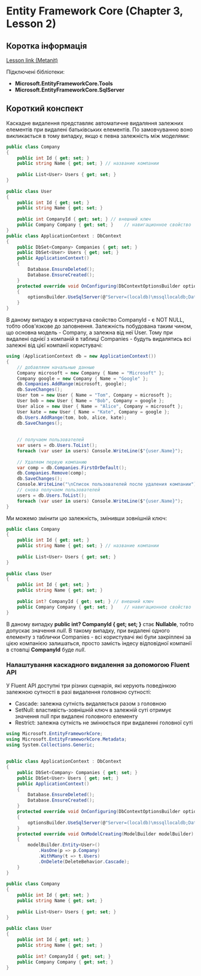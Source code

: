# Entity Framework Core (Chapter 3, Lesson 2)

## Коротка інформація
[Lesson link (Metanit)](https://metanit.com/sharp/entityframeworkcore/3.2.php)

Підключені бібліотеки:

* **Microsoft.EntityFrameworkCore.Tools**
* **Microsoft.EntityFrameworkCore.SqlServer**

## Короткий конспект

Каскадне видалення представляє автоматичне видаляння залежних елементів при видалені батьківських елементів.
По замовчуванню воно викликається в тому випадку, якщо є певна залежність між моделями:
```csharp
public class Company
{
    public int Id { get; set; }
    public string Name { get; set; } // название компании
     
    public List<User> Users { get; set; }
}
 
public class User
{
    public int Id { get; set; }
    public string Name { get; set; }
 
    public int CompanyId { get; set; } // внешний ключ
    public Company Company { get; set; }    // навигационное свойство
}
public class ApplicationContext : DbContext
{
    public DbSet<Company> Companies { get; set; }
    public DbSet<User> Users { get; set; }
    public ApplicationContext()
    {
        Database.EnsureDeleted();
        Database.EnsureCreated();
    }
    protected override void OnConfiguring(DbContextOptionsBuilder optionsBuilder)
    {
        optionsBuilder.UseSqlServer(@"Server=(localdb)\mssqllocaldb;Database=relationsdb;Trusted_Connection=True;");
    }
}
```
В даному випадку в користувача свойство CompanyId - є NOT NULL, тобто обов'язкове до заповнення.
Залежність побудована таким чином, що основна модель - Company, а залежна від неї User. Тому при видалені однієї з компаній в таблиці Companies - будуть
видалятись всі залежні від цієї компанії користувачі:
```csharp
using (ApplicationContext db = new ApplicationContext())
{
    // добавляем начальные данные
    Company microsoft = new Company { Name = "Microsoft" };
    Company google = new Company { Name = "Google" };
    db.Companies.AddRange(microsoft, google);
    db.SaveChanges();
    User tom = new User { Name = "Tom", Company = microsoft };
    User bob = new User { Name = "Bob", Company = google };
    User alice = new User { Name = "Alice", Company = microsoft };
    User kate = new User { Name = "Kate", Company = google };
    db.Users.AddRange(tom, bob, alice, kate);
    db.SaveChanges();
 
 
    // получаем пользователей
    var users = db.Users.ToList();
    foreach (var user in users) Console.WriteLine($"{user.Name}");
 
    // Удаляем первую компанию
    var comp = db.Companies.FirstOrDefault();
    db.Companies.Remove(comp);
    db.SaveChanges();
    Console.WriteLine("\nСписок пользователей после удаления компании");
    // снова получаем пользователей
    users = db.Users.ToList();
    foreach (var user in users) Console.WriteLine($"{user.Name}");
}
```

Ми можемо змінити цю залежність, змінивши зовнішній ключ:
```csharp
public class Company
{
    public int Id { get; set; }
    public string Name { get; set; } // название компании
     
    public List<User> Users { get; set; }
}
 
public class User
{
    public int Id { get; set; }
    public string Name { get; set; }
 
    public int? CompanyId { get; set; } // внешний ключ
    public Company Company { get; set; }    // навигационное свойство
}
```
В даному випадку **public int? CompanyId { get; set; }** стає **Nullable<int>**, тобто допускає значення *null*.
В такому випадку, при видалені одного елементу з таблички Companies - всі користувачі які були закріплені за цією компанією
залишаться, просто замість індесу відповідної компанії в стовпці **CompanyId** буде *null*.

### Налаштування каскадного видалення за допомогою Fluent API

У Fluent API доступні три різних сценарія, які керують поведінкою залежною сутності в разі видалення головною сутності:

* Cascade: залежна сутність видаляється разом з головною
* SetNull: властивість-зовнішній ключ в залежній суті отримує значення null при видалені головного елементу
* Restrict: залежна сутність не змінюється при видаленні головної суті

```csharp
using Microsoft.EntityFrameworkCore;
using Microsoft.EntityFrameworkCore.Metadata;
using System.Collections.Generic;
 
 
public class ApplicationContext : DbContext
{
    public DbSet<Company> Companies { get; set; }
    public DbSet<User> Users { get; set; }
    public ApplicationContext()
    {
        Database.EnsureDeleted();
        Database.EnsureCreated();
    }
    protected override void OnConfiguring(DbContextOptionsBuilder optionsBuilder)
    {
        optionsBuilder.UseSqlServer(@"Server=(localdb)\mssqllocaldb;Database=relationsdb;Trusted_Connection=True;");
    }
    protected override void OnModelCreating(ModelBuilder modelBuilder)
    {
        modelBuilder.Entity<User>()
            .HasOne(p => p.Company)
            .WithMany(t => t.Users)
            .OnDelete(DeleteBehavior.Cascade);
    }
}
 
public class Company
{
    public int Id { get; set; }
    public string Name { get; set; }
 
    public List<User> Users { get; set; }
}
 
public class User
{
    public int Id { get; set; }
    public string Name { get; set; }
 
    public int? CompanyId { get; set; }
    public Company Company { get; set; }
}
```
